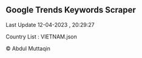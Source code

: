 

## Google Trends Keywords Scraper 
 
Last Update 12-04-2023 , 20:29:27

Country List :
VIETNAM.json



© Abdul Muttaqin 

